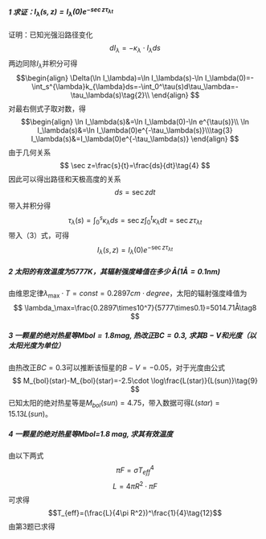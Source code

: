 ##### 1 求证：$I_{\lambda}(s,z)=I_{\lambda}(0)e^{-\sec z \tau_{\lambda t}}$
证明：已知光强沿路径变化
$$
dI_\lambda=-\kappa_\lambda\cdot I_\lambda ds\tag{1}
$$
两边同除$I_\lambda$并积分可得
$$\begin{align}
\Delta(\ln I_\lambda)=\ln I_\lambda(s)-\ln I_\lambda(0)=-\int_s^{\lambda}k_{\lambda}ds=-\int_0^\tau(s)d\tau_\lambda=-\tau_\lambda(s)\tag{2}\\
\end{align}
$$
对最右侧式子取对数，得
$$\begin{align}
\ln I_\lambda(s)&=\ln I_\lambda(0)-\ln e^{\tau(s)}\\
\ln I_\lambda(s)&=\ln I_\lambda(0)e^{-\tau_\lambda(s)}\\\tag{3}
I_\lambda(s)&=I_\lambda(0)e^{-\tau_\lambda(s)}
\end{align}
$$
由于几何关系$$
\sec z=\frac{s}{t}=\frac{ds}{dt}\tag{4}
$$
因此可以得出路径和天极高度的关系$$
ds=\sec zdt\tag{5}
$$
带入并积分得$$
\tau_{\lambda}(s)=\int_0^s \kappa_\lambda ds=\sec z\int_0^t\kappa_\lambda dt=\sec z\tau_{\lambda t}\tag{6}
$$
带入（3）式，可得$$
I_\lambda(s,z)=I_\lambda(0)e^{-\sec z \tau_{\lambda t}}\tag{7}
$$
##### 2 太阳的有效温度为$5777K$，其辐射强度峰值在多少 $Å(1Å = 0.1 nm)$
由维恩定律$\lambda_\max\cdot T=const=0.2897cm\cdot degree$，太阳的辐射强度峰值为
$$
\lambda_\max=\frac{0.2897\times10^7}{5777\times0.1}=5014.71Å\tag8
$$
##### 3 ⼀颗星的绝对热星等$Mbol=1.8 mag$, 热改正$BC=0.3$, 求其$B-V$和光度（以太阳光度为单位）
由热改正$BC=0.3$可以推断该恒星的$B-V=-0.05$，对于光度由公式
$$
M_{bol}(star)-M_{bol}(star)=-2.5\cdot \log\frac{L(star)}{L(sun)}\tag{9}
$$
已知太阳的绝对热星等是$M_{bol}(sun)=4.75$，带入数据可得$L(star)=15.13L(sun)$。
##### 4 ⼀颗星的绝对热星等Mbol=1.8 mag, 求其有效温度
由以下两式
$$\pi F=\sigma T^4_{eff}\tag{10}$$
$$L=4\pi R^2\cdot \pi F\tag{11}$$
可求得
$$T_{eff}=(\frac{L}{4\pi R^2})^\frac{1}{4}\tag{12}$$
由第3题已求得
